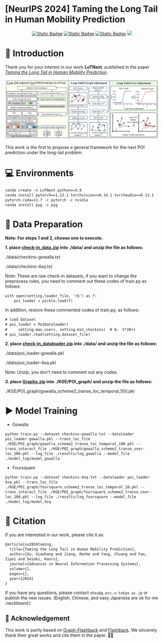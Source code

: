 # [NeurIPS 2024] Taming the Long Tail in Human Mobility Prediction

<p align="center">
    <a href="https://arxiv.org/abs/"><img alt="Static Badge" src="https://img.shields.io/badge/PDF-Arxiv-red?style=flat&color=%23b12221"></a>
    <a href="https://neurips.cc/"><img alt="Static Badge" src="https://img.shields.io/badge/Pub-NeurIPS24-purple?style=flat&color=purple"></a>
    <a href="https://github.com/Yukayo/LoTNext/blob/main/LICENSE"><img alt="Static Badge" src="https://img.shields.io/badge/License-MIT-orange?style=flat"></a>
    <img src="https://badges.toozhao.com/badges/01J9KGYTQ55WHFYGF65E9855BH/blue.svg?style=flat" />
</p>

# :information_desk_person: Introduction

Thank you for your interest in our work **LoTNext**, published in the paper *[Taming the Long Tail in Human Mobility Prediction](https://arxiv.org/abs/2402.14744)*. 

![image](./data/LoTNext.png)

This work is the first to propose a general framework for the next POI prediction under the long-tail problem.


# 💻 Environments
```
conda create -n LoTNext python==3.8
conda install pytorch==1.13.1 torchvision==0.14.1 torchaudio==0.13.1 pytorch-cuda=11.7 -c pytorch -c nvidia
conda install pyg -c pyg
```

# 📂 Data Preparation

**Note: For steps 1 and 2, choose one to execute.**

**1. place [check-in_data.zip](https://drive.google.com/file/d/1WzwP6NFZ3rvSFLy8rXzhuqzM_MgNJFmF/view?usp=sharing) into ./data/ and unzip the file as follows:**

./data/checkins-gowalla.txt

./data/checkins-4sq.txt

Note: These are raw check-in datasets, if you want to change the preprocess rules, you need to comment out these codes of train.py as follows:
```
with open(setting.loader_file, 'rb') as f:
    poi_loader = pickle.load(f)
```
In addition, restore these commented codes of train.py, as follows:
```
# load dataset
# poi_loader = PoiDataloader(
#     setting.max_users, setting.min_checkins)  # 0， 5*20+1
# poi_loader.read(setting.dataset_file)
```

**2. place [check-in_dataloader.zip](https://drive.google.com/file/d/12yvZ7ClT3klDNI2cqIYyBhpAFV6pQntC/view?usp=sharing) into ./data/ and unzip the file as follows:**

./data/poi_loader-gowalla.pkl

./data/poi_loader-4sq.pkl

Note: Unzip, you don't need to comment out any codes.

**3. place [Graphs.zip](https://drive.google.com/file/d/1nj916wbuRvSLKPB8ddqktmpVYbkSIa4y/view?usp=sharing) into ./KGE/POI_graph/ and unzip the file as follows:**

./KGE/POI_graph/gowalla_scheme2_transe_loc_temporal_100.pkl


# ▶️ Model Training

- Gowalla
```
python train.py --dataset checkins-gowalla.txt --dataloader poi_loader-gowalla.pkl --trans_loc_file ./KGE/POI_graph/gowalla_scheme2_transe_loc_temporal_100.pkl --trans_interact_file ./KGE/POI_graph/gowalla_scheme2_transe_user-loc_100.pkl --log_file ./results/log_gowalla --model_file ./model_log/model_gowalla

```
- Foursquare
```
python train.py --dataset checkins-4sq.txt --dataloader poi_loader-4sq.pkl --trans_loc_file ./KGE/POI_graph/foursquare_scheme2_transe_loc_temporal_20.pkl --trans_interact_file ./KGE/POI_graph/foursquare_scheme2_transe_user-loc_100.pkl --log_file ./results/log_foursquare --model_file ./model_log/model_4sq

```

# :bookmark_tabs: Citation

If you are interested in our work, please cite it as:
```
@article{xu2024taming,
  title={Taming the Long Tail in Human Mobility Prediction},
  author={Xu, Xiaohang and Jiang, Renhe and Yang, Chuang and Fan, Zipei and Sezaki, Kaoru},
  journal={Advances in Neural Information Processing Systems},
  volume={},
  pages={},
  year={2024}
}

```
If you have any questions, please contact `xhxu@g.ecc.u-tokyo.ac.jp` or publish the new issues. (English, Chinese, and easy Japanese are ok for me :neckbeard:) 

## :couplekiss: Acknowledgement

This work is partly based on [Graph-Flashback](https://github.com/kevin-xuan/Graph-Flashback) and [Flashback](https://github.com/eXascaleInfolab/Flashback_code). We sincerely thank their great works and cite them in the paper. 🙇‍♂️



